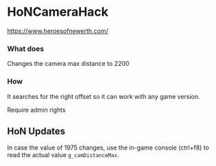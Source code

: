 # HoNCameraHack
https://www.heroesofnewerth.com/

### What does
Changes the camera max distance to 2200

### How
It searches for the right offset so it can work with any game version.

Require admin rights


## HoN Updates
In case the value of 1975 changes, use the in-game console (ctrl+f8) to read the actual value `g_camDistanceMax`.
